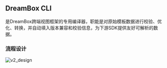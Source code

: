 DreamBox CLI
---

是DreamBox跨端视图框架的专用编译器，职能是对原始模板数据进行校验、优化、转换，并自动填入版本兼容和校验信息，为下游SDK提供友好可解析的数据。

### 流程设计

![v2_design](assets/v2_design.png)
